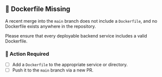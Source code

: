 ## 🚨 Dockerfile Missing

A recent merge into the `main` branch does not include a `Dockerfile`, and no Dockerfile exists anywhere in the repository.

Please ensure that every deployable backend service includes a valid Dockerfile.

### 📌 Action Required
- [ ] Add a `Dockerfile` to the appropriate service or directory.
- [ ] Push it to the `main` branch via a new PR.
